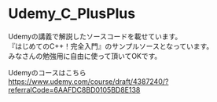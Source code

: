 # Udemy_C_PlusPlus
Udemyの講義で解説したソースコードを載せています。<br>
『はじめてのC++！完全入門』のサンプルソースとなっています。<br>
みなさんの勉強用に自由に使って頂いてOKです。<br>

Udemyのコースはこちら<br>
https://www.udemy.com/course/draft/4387240/?referralCode=6AAFDC8BD0105BD8E138
